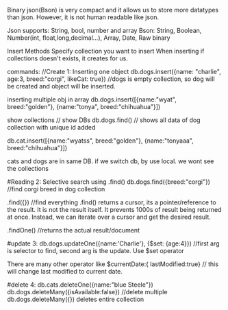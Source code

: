 Binary json(Bson) is very compact and it allows us to store more datatypes than json. However, it is not human readable like json.

Json supports: String, bool, number and array
Bson: String, Boolean, Number(int, float,long,decimal...), Array, Date, Raw binary

Insert Methods
Specify collection you want to insert
When inserting if collections doesn't exists, it creates for us.

commands:
//Create
1: Inserting one object
db.dogs.insert({name: "charlie", age:3, breed:"corgi", likeCat: true}) //dogs is empty collection, so dog will be created and object will be inserted.

inserting multiple obj in array
db.dogs.insert([{name:"wyat", breed:"golden"}, {name:"tonya", breed:"chihuahua"}])

show collections // show DBs
db.dogs.find() // shows all data of dog collection with unique id added

db.cat.insert([{name:"wyatss", breed:"golden"}, {name:"tonyaaa", breed:"chihuahua"}])

cats and dogs are in same DB. 
if we switch db, by use local. we wont see the collections

#Reading
2: Selective search using .find()
db.dogs.find({breed:"corgi"}) //find corgi breed in dog collection

.find({}) //find everything
.find() returns a cursor, its a pointer/reference to the result. It is not the result itself. It prevents 1000s of result being returned at once. Instead, we can iterate over a cursor and get the desired result.

.findOne() //returns the actual result/document

#update
3: db.dogs.updateOne({name:'Charlie'}, {$set: {age:4}}) //first arg is selector to find, second arg is the update. Use $set operator

There are many other operator like $currentDate:{ lastModified:true} // this will change last modified to current date.

#delete
4: db.cats.deleteOne({name:"blue Steele"})
db.dogs.deleteMany({isAvailable:false}) //delete multiple
db.dogs.deleteMany({}) deletes entire collection
